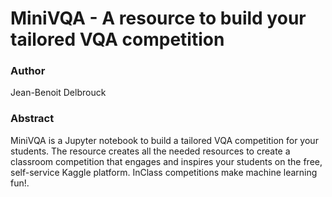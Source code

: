 # MiniVQA - A resource to build your tailored VQA competition

### Author

Jean-Benoit Delbrouck

### Abstract

MiniVQA is a Jupyter notebook to build a tailored VQA competition for your students. The resource creates all the needed resources to create a classroom competition that engages and inspires your students on the free, self-service Kaggle platform. InClass competitions make machine learning fun!.